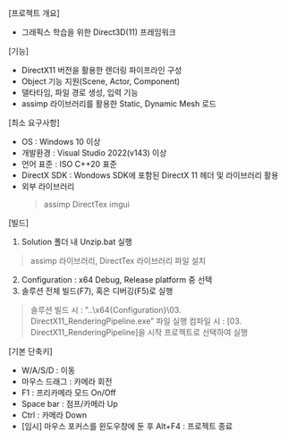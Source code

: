 [프로젝트 개요]
- 그래픽스 학습을 위한 Direct3D(11) 프레임워크

[기능]
- DirectX11 버전을 활용한 렌더링 파이프라인 구성
- Object 기능 지원(Scene, Actor, Component)
- 델타타임, 파일 경로 생성, 입력 기능
- assimp 라이브러리를 활용한 Static, Dynamic Mesh 로드

[최소 요구사항]
- OS : Windows 10 이상
- 개발환경 : Visual Studio 2022(v143) 이상
- 언어 표준 : ISO C++20 표준
- DirectX SDK : Wondows SDK에 포함된 DirectX 11 헤더 및 라이브러리 활용
- 외부 라이브러리
  > assimp
  > DirectTex
  > imgui

[빌드]
1. Solution 폴더 내 Unzip.bat 실행
  > assimp 라이브러리, DirectTex 라이브러리 파일 설치
2. Configuration : x64 Debug, Release platform 중 선택
3. 솔루션 전체 빌드(F7), 혹은 디버깅(F5)로 실행
  > 솔루션 빌드 시 : "..\x64\{Configuration}\03. DirectX11_RenderingPipeline.exe” 파일 실행
  > 컴파일 시 : [03. DirectX11_RenderingPipeline]을 시작 프로젝트로 선택하여 실행

[기본 단축키]
- W/A/S/D : 이동
- 마우스 드래그 : 카메라 회전 
- F1 : 프리카메라 모드 On/Off
- Space bar : 점프/카메라 Up
- Ctrl : 카메라 Down
- [임시] 마우스 포커스를 윈도우창에 둔 후 Alt+F4 : 프로젝트 종료
